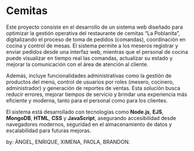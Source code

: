 # Cemitas


Este proyecto consiste en el desarrollo de un sistema web diseñado para optimizar la gestión operativa del restaurante de cemitas “La Poblanita”, digitalizando el proceso de toma de pedidos (comandas), coordinación en cocina y control de mesas. El sistema permite a los meseros registrar y enviar pedidos desde una interfaz web, mientras que el personal de cocina puede visualizar en tiempo real las comandas, actualizar su estado y mejorar la comunicación con el área de atención al cliente.

Además, incluye funcionalidades administrativas como la gestión de productos del menú, control de usuarios por roles (mesero, cocinero, administrador) y generación de reportes de ventas. Esta solución busca reducir errores, mejorar tiempos de servicio y brindar una experiencia más eficiente y moderna, tanto para el personal como para los clientes.

El sistema está desarrollado con tecnologías como **Node.js**, **EJS**, **MongoDB**, **HTML**, **CSS** y **JavaScript**, asegurando accesibilidad desde navegadores modernos, seguridad en el almacenamiento de datos y escalabilidad para futuras mejoras.

by:
ÁNGEL, ENRIQUE, XIMENA, PAOLA, BRANDON.
